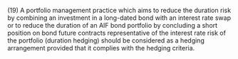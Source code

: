 (19) A portfolio management practice which aims to reduce the duration risk by combining an investment in a long-dated bond with an interest rate swap or to reduce the duration of an AIF bond portfolio by concluding a short position on bond future contracts representative of the interest rate risk of the portfolio (duration hedging) should be considered as a hedging arrangement provided that it complies with the hedging criteria.